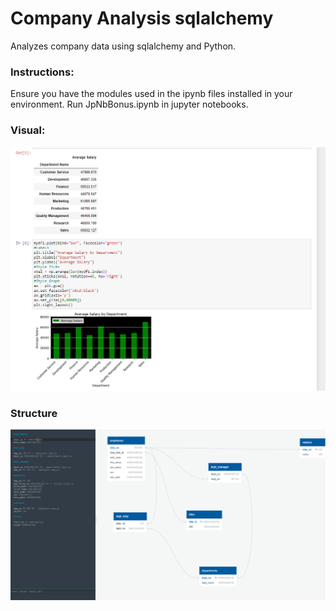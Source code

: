 # Company Analysis sqlalchemy
Analyzes company data using sqlalchemy and Python.

### Instructions:
Ensure you have the modules used in the ipynb files installed in your environment. Run JpNbBonus.ipynb in jupyter notebooks.

### Visual:
![](images/CompanyAnalysisExample.png)

### Structure
![](images/erdSQL.png)

